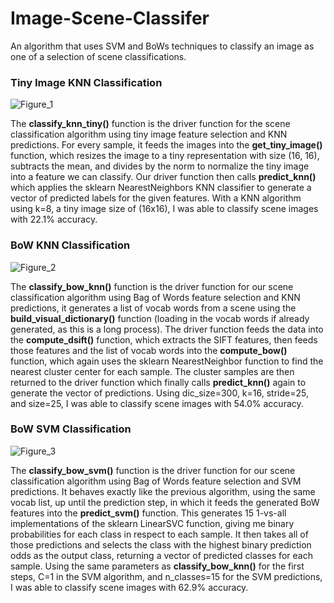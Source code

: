 # Image-Scene-Classifer
An algorithm that uses SVM and BoWs techniques to classify an image as one of a selection of scene classifications.

### Tiny Image KNN Classification
![Figure_1](https://user-images.githubusercontent.com/77468346/172687642-5e5f313a-55b7-4ce7-80c7-6b82bdfa6538.png)


The **classify_knn_tiny()** function is the driver function for the scene classification algorithm using tiny image feature selection and KNN predictions. For every sample, it feeds the images into the **get_tiny_image()** function, which resizes the image to a tiny representation with size (16, 16), subtracts the mean, and divides by the norm to normalize the tiny image into a feature we can classify. Our driver function then calls **predict_knn()** which applies the sklearn NearestNeighbors KNN classifier to generate a vector of predicted labels for the given features. With a KNN algorithm using k=8, a tiny image size of (16x16), I was able to classify scene images with 22.1% accuracy.

### BoW KNN Classification
![Figure_2](https://user-images.githubusercontent.com/77468346/172687650-f7285a3f-0f5b-4787-bd0e-3942c66ebd9d.png)


The **classify_bow_knn()** function is the driver function for our scene classification algorithm using Bag of Words feature selection and KNN predictions, it generates a list of vocab words from a scene using the **build_visual_dictionary()** function (loading in the vocab words if already generated, as this is a long process). The driver function feeds the data into the **compute_dsift()** function, which extracts the SIFT features, then feeds those features and the list of vocab words into the **compute_bow()** function, which again uses the sklearn NearestNeighbor function to find the nearest cluster center for each sample. The cluster samples are then returned to the driver function which finally calls **predict_knn()** again to generate the vector of predictions. Using dic_size=300, k=16, stride=25, and size=25, I was able to classify scene images with 54.0% accuracy.

### BoW SVM Classification
![Figure_3](https://user-images.githubusercontent.com/77468346/172687661-e6ebbdf7-08b4-4dc5-b5fe-020b365168a3.png)


The **classify_bow_svm()** function is the driver function for our scene classification algorithm using Bag of Words feature selection and SVM predictions. It behaves exactly like the previous algorithm, using the same vocab list, up until the prediction step, in which it feeds the generated BoW features into the **predict_svm()** function. This generates 15 1-vs-all implementations of the sklearn LinearSVC function, giving me binary probabilities for each class in respect to each sample. It then takes all of those predictions and selects the class with the highest binary prediction odds as the output class, returning a vector of predicted classes for each sample. Using the same parameters as **classify_bow_knn()** for the first steps, C=1 in the SVM algorithm, and n_classes=15 for the SVM predictions, I was able to classify scene images with 62.9% accuracy.
